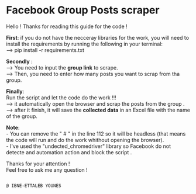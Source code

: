 # Facebook Group Posts scraper
Hello !
Thanks for reading this guide for the code !

**First**: if you do not have the necceray libraries for the work, you will need to install the requirements by running the following in your terminal:  
--> pip install -r requirements.txt

**Secondly** :  
--> You need to input the **group link** to scrape.  
--> Then, you need to enter how many posts you want to scrap from tha group.  

**Finally**:  
Run the script and let the code do the work !!!  
    --> it automatically open the browser and scrap the posts from the group .  
    --> after it finish, it will save the **collected data** in an Excel file with the name of the group.  

**Note**:  
    - You can remove the " # " in the line 112 so it will be headless (that means the code will run and do the work whithout opening the browser).  
    - I've used the "undected_chromedriver" library so Facebook do not detecte and automation action and block the script .  
  

Thanks for your attention !  
Feel free to ask me any question !  

                                                                                        
                                                                                        @ IBNE-ETTALEB YOUNES

